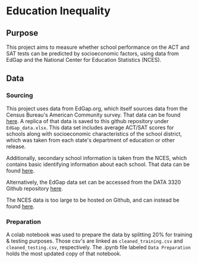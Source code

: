# Education Inequality

## Purpose

This project aims to measure whether school performance on the ACT and SAT tests can be predicted by socioeconomic factors, using data from EdGap and the National Center for Education Statistics (NCES).

## Data

### Sourcing

This project uses data from EdGap.org, which itself sources data from the Census Bureau's American Community survey. That data can be found [here](https://www.edgap.org/#4/37.89/-97.00). A replica of that data is saved to this github repository under `EdGap_data.xlsx`. This data set includes average ACT/SAT scores for schools along with socioeconomic characteristics of the school district, which was taken from each state's department of education or other release. 

Additionally, secondary school information is taken from the NCES, which contains basic identifying information about each school. That data can be found [here](https://nces.ed.gov/ccd/pubschuniv.asp). 

Alternatively, the EdGap data set can be accessed from the DATA 3320 Github repository [here](https://github.com/brian-fischer/DATA-3320/tree/main/education).

The NCES data is too large to be hosted on Github, and can instead be found [here](
https://www.dropbox.com/s/lkl5nvcdmwyoban/ccd_sch_029_1617_w_1a_11212017.csv?dl=0).

### Preparation

A colab notebook was used to prepare the data by splitting 20% for training & testing purposes. Those csv's are linked as `cleaned_training.csv` and `cleaned_testing.csv`, respectively. The .ipynb file labeled `Data Preparation` holds the most updated copy of that notebook.
